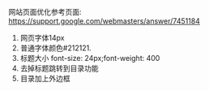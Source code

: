 网站页面优化参考页面:
https://support.google.com/webmasters/answer/7451184


1. 网页字体14px
2. 普通字体颜色#212121.
3. 标题大小    font-size: 24px;font-weight: 400
4. 去掉标题跳转到目录功能
5. 目录加上外边框